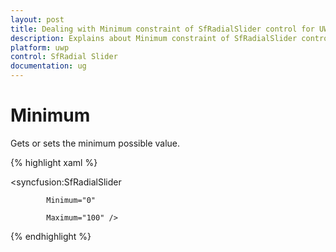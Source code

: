 ```yaml
---
layout: post
title: Dealing with Minimum constraint of SfRadialSlider control for UWP
description: Explains about Minimum constraint of SfRadialSlider control for UWP
platform: uwp
control: SfRadial Slider 
documentation: ug
---
```


# Minimum 

Gets or sets the minimum possible value. 

{% highlight xaml %}

<syncfusion:SfRadialSlider

            Minimum="0" 

            Maximum="100" />

{% endhighlight %}
